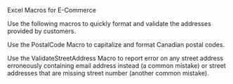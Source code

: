 
Excel Macros for E-Commerce

Use the following macros to quickly format and validate the addresses provided by customers.

Use the PostalCode Macro to capitalize and format Canadian postal codes.

Use the ValidateStreetAddress Macro to report error on any street address erroneously containing email address instead (a common mistake) or street addresses that are missing street number (another common mistake).